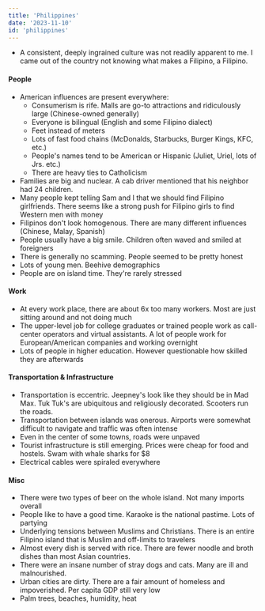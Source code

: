```yaml
---
title: 'Philippines'
date: '2023-11-10'
id: 'philippines'
---
```


- A consistent, deeply ingrained culture was not readily apparent to me. I came out of the country not knowing what makes a Filipino, a Filipino.

#### People

- American influences are present everywhere:
  - Consumerism is rife. Malls are go-to attractions and ridiculously large (Chinese-owned generally)
  - Everyone is bilingual (English and some Filipino dialect)
  - Feet instead of meters
  - Lots of fast food chains (McDonalds, Starbucks, Burger Kings, KFC, etc.)
  - People's names tend to be American or Hispanic (Juliet, Uriel, lots of Jrs. etc.)
  - There are heavy ties to Catholicism
- Families are big and nuclear. A cab driver mentioned that his neighbor had 24 children.
- Many people kept telling Sam and I that we should find Filipino girlfriends. There seems like a strong push for Filipino girls to find Western men with money
- Filipinos don't look homogenous. There are many different influences (Chinese, Malay, Spanish)
- People usually have a big smile. Children often waved and smiled at foreigners
- There is generally no scamming. People seemed to be pretty honest
- Lots of young men. Beehive demographics
- People are on island time. They're rarely stressed

#### Work

- At every work place, there are about 6x too many workers. Most are just sitting around and not doing much
- The upper-level job for college graduates or trained people work as call-center operators and virtual assistants. A lot of people work for European/American companies and working overnight
- Lots of people in higher education. However questionable how skilled they are afterwards

#### Transportation & Infrastructure

- Transportation is eccentric. Jeepney's look like they should be in Mad Max. Tuk Tuk's are ubiquitous and religiously decorated. Scooters run the roads.
- Transportation between islands was onerous. Airports were somewhat difficult to navigate and traffic was often intense
- Even in the center of some towns, roads were unpaved
- Tourist infrastructure is still emerging. Prices were cheap for food and hostels. Swam with whale sharks for $8
- Electrical cables were spiraled everywhere

#### Misc

- There were two types of beer on the whole island. Not many imports overall
- People like to have a good time. Karaoke is the national pastime. Lots of partying
- Underlying tensions between Muslims and Christians. There is an entire Filipino island that is Muslim and off-limits to travelers
- Almost every dish is served with rice. There are fewer noodle and broth dishes than most Asian countries.
- There were an insane number of stray dogs and cats. Many are ill and malnourished.
- Urban cities are dirty. There are a fair amount of homeless and impoverished. Per capita GDP still very low
- Palm trees, beaches, humidity, heat
